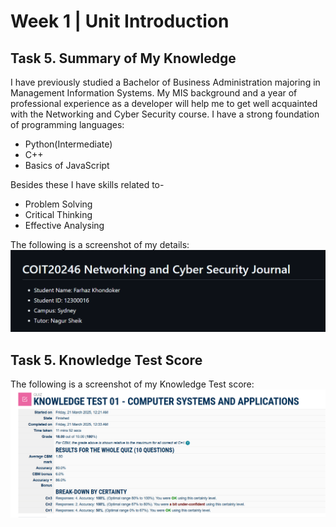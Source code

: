 # Week 1 | Unit Introduction

## Task 5. Summary of My Knowledge

I have previously studied a Bachelor of Business Administration majoring in Management Information Systems. My MIS background and a year of professional experience as a developer will help me to get well acquainted with the Networking and Cyber Security course. I have a strong foundation of programming languages:

- Python(Intermediate)
- C++
- Basics of JavaScript
  
Besides these I have skills related to-

- Problem Solving
- Critical Thinking
- Effective Analysing 

The following is a screenshot of my details:
![Student Details](./images/week1-Introduction.png)

## Task 5. Knowledge Test Score

The following is a screenshot of my Knowledge Test score:
![Knowledge Test](./images/week1-Knowledge-test-01.png)
